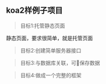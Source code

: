 ## koa2样例子项目
> 目标1:托管静态页面

  静态页面，要求很简单，就是托管页面

> 目标2:创建简单服务器接口


> 目标3:与数据库关联，可保存数据



> 目标4:做成一个完整的框架
